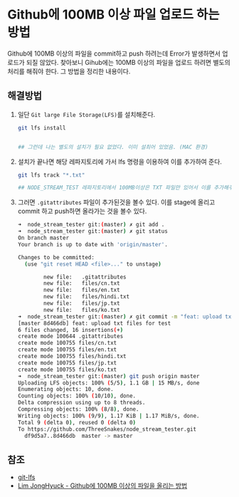 # Github에 100MB 이상 파일 업로드 하는 방법

Github에 100MB 이상의 파일을 commit하고 push 하려는데 Error가 발생하면서 업로드가 되질 않았다. 찾아보니 Gihub에는 100MB 이상의 파일을 업로드 하려면 별도의 처리를 해줘야 한다. 그 방법을 정리한 내용이다.

## 해결방법

1. 일단 `Git large File Storage(LFS)`를 설치해준다.

    ```bash
    git lfs install


    ## 그런데 나는 별도의 설치가 필요 없었다. 이미 설최어 있었음. (MAC 환경)
    ```

2. 설치가 끝나면 해당 레파지토리에 가서 lfs 명령을 이용하여 이를 추가하여 준다.

    ```bash
    git lfs track "*.txt"

    ## NODE_STREAM_TEST 레파지토리에서 100MB이상은 TXT 파일만 있어서 이를 추가해주었다.
    ```

3. 그러면 `.gitattributes` 파일이 추가된것을 볼수 있다. 이를 stage에 올리고 commit 하고 push하면 올라가는 것을 볼수 있다.

    ```bash
    ➜  node_stream_tester git:(master) ✗ git add .
    ➜  node_stream_tester git:(master) ✗ git status
    On branch master
    Your branch is up to date with 'origin/master'.

    Changes to be committed:
      (use "git reset HEAD <file>..." to unstage)

            new file:   .gitattributes
            new file:   files/cn.txt
            new file:   files/en.txt
            new file:   files/hindi.txt
            new file:   files/jp.txt
            new file:   files/ko.txt
    ➜  node_stream_tester git:(master) ✗ git commit -m "feat: upload txt files for test"  
    [master 8d466db] feat: upload txt files for test
    6 files changed, 16 insertions(+)
    create mode 100644 .gitattributes
    create mode 100755 files/cn.txt
    create mode 100755 files/en.txt
    create mode 100755 files/hindi.txt
    create mode 100755 files/jp.txt
    create mode 100755 files/ko.txt
    ➜  node_stream_tester git:(master) git push origin master
    Uploading LFS objects: 100% (5/5), 1.1 GB | 15 MB/s, done
    Enumerating objects: 10, done.
    Counting objects: 100% (10/10), done.
    Delta compression using up to 8 threads.
    Compressing objects: 100% (8/8), done.
    Writing objects: 100% (9/9), 1.17 KiB | 1.17 MiB/s, done.
    Total 9 (delta 0), reused 0 (delta 0)
    To https://github.com/ThreeSnakes/node_stream_tester.git
      df9d5a7..8d466db  master -> master
    ```

## 참조

- [git-lfs](https://git-lfs.github.com/)
- [Lim JongHyuck - Github에 100MB 이상의 파일을 올리는 방법](https://medium.com/@stargt/github%EC%97%90-100mb-%EC%9D%B4%EC%83%81%EC%9D%98-%ED%8C%8C%EC%9D%BC%EC%9D%84-%EC%98%AC%EB%A6%AC%EB%8A%94-%EB%B0%A9%EB%B2%95-9d9e6e3b94ef)